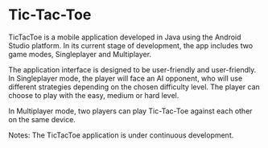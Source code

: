 # Tic-Tac-Toe
TicTacToe is a mobile application developed in Java using the Android Studio platform. In its current stage of development, the app includes two game modes, Singleplayer and Multiplayer.

The application interface is designed to be user-friendly and user-friendly. In Singleplayer mode, the player will face an AI opponent, who will use different strategies depending on the chosen difficulty level. The player can choose to play with the easy, medium or hard level.

In Multiplayer mode, two players can play Tic-Tac-Toe against each other on the same device.

Notes: The TicTacToe application is under continuous development.
